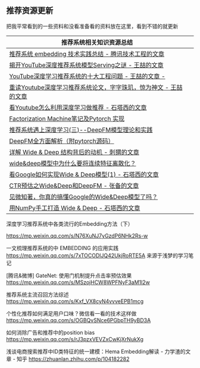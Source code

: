 ## 推荐资源更新

把我平常看到的一些资料和没看准备看的资料放在这里，看到不错的就更新

| 推荐系统相关知识资源总结                                     |      |
| ------------------------------------------------------------ | ---- |
| [推荐系统 embedding 技术实践总结 - 腾讯技术工程的文章](https://zhuanlan.zhihu.com/p/143763320) |      |
| [揭开YouTube深度推荐系统模型Serving之谜 - 王喆的文章](https://zhuanlan.zhihu.com/p/61827629) |      |
| [YouTube深度学习推荐系统的十大工程问题 - 王喆的文章 -](https://zhuanlan.zhihu.com/p/52504407) |      |
| [重读Youtube深度学习推荐系统论文，字字珠玑，惊为神文 - 王喆的文章](https://zhuanlan.zhihu.com/p/52169807) |      |
| [看Youtube怎么利用深度学习做推荐 - 石塔西的文章](https://zhuanlan.zhihu.com/p/46247835) |      |
| [Factorization Machine笔记及Pytorch 实现](http://shomy.top/2018/12/31/factorization-machine/) |      |
| [推荐系统遇上深度学习(三)--DeepFM模型理论和实践](https://www.jianshu.com/p/6f1c2643d31b) |      |
| [DeepFM全方面解析（附pytorch源码）](https://zhuanlan.zhihu.com/p/84526966) |      |
| [详解 Wide & Deep 结构背后的动机 - 刺猬的文章](https://zhuanlan.zhihu.com/p/53361519) |      |
| [wide&deep模型中为什么要将连续特征离散化？](https://www.zhihu.com/question/264015592) |      |
| [看Google如何实现Wide & Deep模型(1) - 石塔西的文章](https://zhuanlan.zhihu.com/p/47293765) |      |
| [CTR预估之Wide&Deep和DeepFM - 张备的文章](https://zhuanlan.zhihu.com/p/66928413) |      |
| [见微知著，你真的搞懂Google的Wide&Deep模型了吗？](https://zhuanlan.zhihu.com/p/142958834) |      |
| [用NumPy手工打造 Wide & Deep - 石塔西的文章](https://zhuanlan.zhihu.com/p/53110408) |      |



深度学习推荐系统中各类流行的Embedding方法（下）

https://mp.weixin.qq.com/s/N76XuNJ7yGzdP6NHk2Rs-w

一文梳理推荐系统的中 EMBEDDING 的应用实践
https://mp.weixin.qq.com/s/7xTOCODlJQ42UkjRoRTE5A
来源于浅梦的学习笔记

[腾讯&微博] GateNet: 使用门机制提升点击率预估效果
https://mp.weixin.qq.com/s/MSzojHCW8WPFNyF3aM1l2w

推荐系统主流召回方法综述
https://mp.weixin.qq.com/s/Kxf_VX8cyN4vvveEPB1mcg

个性化推荐如何满足用户口味？微信看一看的技术这样做
https://mp.weixin.qq.com/s/OGBQvSNce6PGbpTH9yBD3A

如何消除广告和推荐中的position bias
https://mp.weixin.qq.com/s/rJ3pzxVEVZxCwKjXrNukXg



浅谈电商搜索推荐中ID类特征的统一建模：Hema Embedding解读 - 力学渣的文章 - 知乎 https://zhuanlan.zhihu.com/p/104182282

